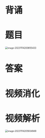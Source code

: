 # 背诵





# 题目

<img src="https://cvp.oss-cn-shanghai.aliyuncs.com/picgo/202311142006572.png" alt="image-20231114200655433" style="zoom:50%;" />



# 答案





# 视频消化







# 视频解析

<img src="https://cvp.oss-cn-shanghai.aliyuncs.com/picgo/202311142059449.png" alt="image-20231114205934949" style="zoom:50%;" />

